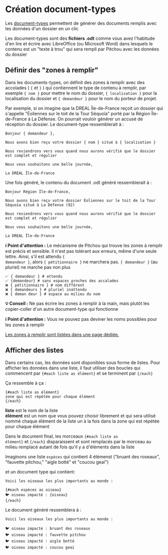 # Création document-types

Les [document-types](../index.md) permettent de générer des documents remplis avec les données d'un dossier en un clic

Les document-types sont des **fichiers .odt** comme vous avez l'habitude d'en lire et écrire avec LibreOffice (ou Microsoft Word) dans lesquels le contenu est un "texte à trou" qui sera rempli par Pitchou avec les données du dossier


## Définir des "zones à remplir"

Dans les documents-types, on définit des zones à remplir avec des accolades ( <code>{</code> et <code>}</code> ) qui contiennent le type de contenu à remplir, par exemple <code>{ nom }</code> pour mettre le nom du dossier, <code>{ localisation }</code> pour la localisation du dossier et <code>{ demandeur }</code> pour le nom du porteur de projet.

Par exemple, si on imagine que la DREAL Île-de-France reçoit un dossier qui s'appelle "Éoliennes sur le toit de la Tour Séquoïa" porté par la Région Île-de-France à La Défense. On pourrait vouloir générer un accusé de réception du dossier.
Le document-type ressemblerait à :
```
Bonjour { demandeur },

Nous avons bien reçu votre dossier { nom } situé à { localisation }

Nous reviendrons vers vous quand nous aurons vérifié que le dossier est complet et régulier

Nous vous souhaitons une belle journée,

La DREAL Île-de-France
```

Une fois généré, le contenu du document .odt généré ressemblerait à :

```
Bonjour Région Île-de-France,

Nous avons bien reçu votre dossier Éoliennes sur le toit de la Tour Séquoïa situé à La Défense (92)

Nous reviendrons vers vous quand nous aurons vérifié que le dossier est complet et régulier

Nous vous souhaitons une belle journée,

La DREAL Île-de-France
```

**ℹ️ Point d'attention :**
Le mécanisme de Pitchou qui trouve les zones à remplir est précis et sensible. Il n'est pas tolérant aux erreurs, même d'une seule lettre. Ainsi, s'il est attendu <code>{ demandeur }</code>, alors <code>{ pétitionnaire }</code> ne marchera pas. <code>{ demandeur }</code> (au pluriel) ne marche pas non plus

```
✅ { demandeur } # attendu
✅ {demandeur} # sans espaces proches des accalades
❌ { pétitionnaire } # nom différent
❌ { demandeurs } # pluriel inattendu
❌ { deman deur } # espace au milieu du nom
```

**💡 Conseil :** Ne pas écrire les zones à remplir à la main, mais plutôt les copier-coller d'un autre document-type qui fonctionne


**ℹ️ Point d'attention :**
Vous ne pouvez pas deviner les noms possibles pour les zones à remplir

[Les zones à remplir sont listées dans une page dédiée.](./donnees-disponibles.md)


## Afficher des listes

Dans certains cas, les données sont disponibles sous forme de listes. Pour afficher les données dans une liste, il faut utiliser des boucles qui commencent par <code>{#each liste as élément}</code> et se terminent par <code>{/each}</code>

Ça ressemble à ça :
```
{#each liste as élément}
zone qui est répétée pour chaque élément
{/each}
```

**liste** est le nom de la liste\
**élément** est un nom que vous pouvez choisir librement et qui sera utilisé nommé chaque élément de la liste un à la fois dans la zone qui est répétée pour chaque élément

Dans le document final, les morceaux <code>{#each liste as élément}</code> et <code>{/each}</code> disparaissent et sont remplacés par le morceau au milieu remplacé autant de fois qu'il y a d'éléments dans la liste

Imaginons une liste <code>espèces</code> qui contient 4 élémenst ("bruant des roseaux", "fauvette pitchou," "aigle botté" et "coucou geai")

et un document type qui contient:

```
Voici les oiseaux les plus importants au monde : 

{#each espèces as oiseau}
🐦 oiseau impacté : {oiseau}
{/each}
```

Le document généré ressemblera à :

```
Voici les oiseaux les plus importants au monde : 

🐦 oiseau impacté : bruant des roseaux
🐦 oiseau impacté : fauvette pitchou
🐦 oiseau impacté : aigle botté
🐦 oiseau impacté : coucou geai
```


